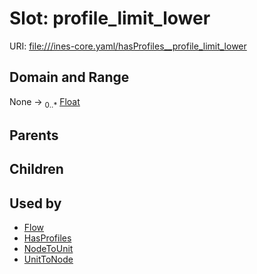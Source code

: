 
# Slot: profile_limit_lower



URI: [file:///ines-core.yaml/hasProfiles__profile_limit_lower](file:///ines-core.yaml/hasProfiles__profile_limit_lower)


## Domain and Range

None &#8594;  <sub>0..\*</sub> [Float](types/Float.md)

## Parents


## Children


## Used by

 * [Flow](Flow.md)
 * [HasProfiles](HasProfiles.md)
 * [NodeToUnit](NodeToUnit.md)
 * [UnitToNode](UnitToNode.md)
